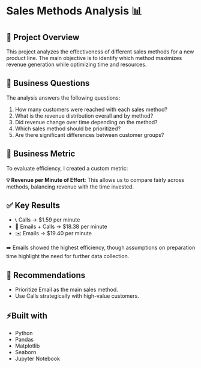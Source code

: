 # Sales Methods Analysis 📊
## 📌 Project Overview
This project analyzes the effectiveness of different sales methods for a new product line.
The main objective is to identify which method maximizes revenue generation while optimizing time and resources.

## 🎯 Business Questions
The analysis answers the following questions:
1. How many customers were reached with each sales method?
2. What is the revenue distribution overall and by method?
3. Did revenue change over time depending on the method?
4. Which sales method should be prioritized?
5. Are there significant differences between customer groups?

## 📐 Business Metric
To evaluate efficiency, I created a custom metric:

**💡 Revenue per Minute of Effort**:
This allows us to compare fairly across methods, balancing revenue with the time invested.

## ✅ Key Results
- 📞 Calls → $1.59 per minute
- 📧 Emails + Calls → $18.38 per minute
- ✉️ Emails → $19.40 per minute

➡️ Emails showed the highest efficiency, though assumptions on preparation time highlight the need for further data collection.

## 🧭 Recommendations
- Prioritize Email as the main sales method.
- Use Calls strategically with high-value customers.

## ⚡Built with
- Python
- Pandas
- Matplotlib
- Seaborn
- Jupyter Notebook
